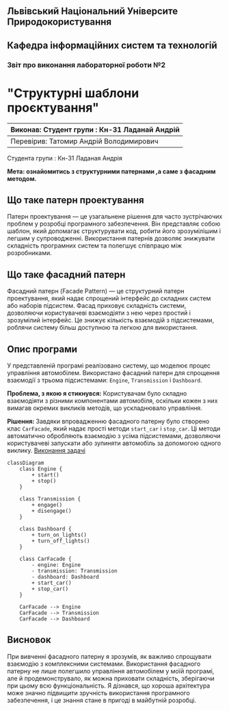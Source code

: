 ## Львівський Національний Університе Природокористування
## Кафедра інформаційних систем та технологій



### Звіт про виконання лабораторної роботи №2
# "Структурні шаблони проєктування"

| Виконав: Студент групи : Кн-31 Ладанай Андрій |
|-----------------------------------------------|
| Перевірив: Татомир Андрій Володимирович       |

Студента групи : Кн-31 Ладаная Андрія

**Мета: ознайомитись з структурними патернами ,а саме з фасадним методом.**

## Що таке патерн проектування

Патерн проектування — це узагальнене рішення для часто зустрічаючих проблем у розробці програмного забезпечення. Він представляє собою шаблон, який допомагає структурувати код, робити його зрозумілішим і легшим у супроводженні. Використання патернів дозволяє знижувати складність програмних систем та полегшує співпрацю між розробниками.

## Що таке фасадний патерн

Фасадний патерн (Facade Pattern) — це структурний патерн проектування, який надає спрощений інтерфейс до складних систем або наборів підсистем. Фасад приховує складність системи, дозволяючи користувачеві взаємодіяти з нею через простий і зрозумілий інтерфейс. Це знижує кількість взаємодій з підсистемами, роблячи систему більш доступною та легкою для використання.

## Опис програми

У представленій програмі реалізовано систему, що моделює процес управління автомобілем. Використано фасадний патерн для спрощення взаємодії з трьома підсистемами: `Engine`, `Transmission` і `Dashboard`.

**Проблема, з якою я стикнувся:**
Користувачам було складно взаємодіяти з різними компонентами автомобіля, оскільки кожен з них вимагав окремих викликів методів, що ускладнювало управління.

**Рішення:**
Завдяки впровадженню фасадного патерну було створено клас `CarFacade`, який надає прості методи `start_car` і `stop_car`. Ці методи автоматично обробляють взаємодію з усіма підсистемами, дозволяючи користувачеві запускати або зупиняти автомобіль за допомогою одного виклику.
[Виконання задачі](lab2.py)

```mermaid
classDiagram
    class Engine {
        + start()
        + stop()
    }

    class Transmission {
        + engage()
        + disengage()
    }

    class Dashboard {
        + turn_on_lights()
        + turn_off_lights()
    }

    class CarFacade {
        - engine: Engine
        - transmission: Transmission
        - dashboard: Dashboard
        + start_car()
        + stop_car()
    }

    CarFacade --> Engine
    CarFacade --> Transmission
    CarFacade --> Dashboard

```
## Висновок

При вивченні фасадного патерну я зрозумів, як важливо спрощувати взаємодію з комплексними системами. Використання фасадного патерну не лише полегшило управління автомобілем у моїй програмі, але й продемонструвало, як можна приховати складність, зберігаючи при цьому всю функціональність. Я дізнався, що хороша архітектура може значно підвищити зручність використання програмного забезпечення, і це знання стане в пригоді в майбутній розробці.
